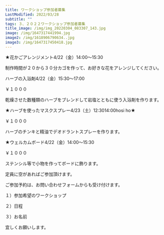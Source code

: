 ```yaml
---
title: ワークショップ参加者募集
LastModified: 2022/03/28
subtitle: ""
tags: ３、２０２２ワークショップ参加者募集
title_image: /img/img_20220304_083307_143.jpg
image: /img/1647317441994.jpg
image2: /img/1618906790634..jpg
image3: /img/1647317450418.jpg
---
```

★花かごアレンジメント4/22（金）14:00～15:30

制作時間が２０から３０分カゴを作って、お好きな花をアレンジしてください。

ハーブの入浴剤4/22（金）15:30～17:00

￥１０００

乾燥させた数種類のハーブをブレンドして岩塩とともに使う入浴剤を作ります。

★ハーブを使ったマスクスプレー4/23（土）12:3014:00hosi ho★

￥１０００

ハーブのチンキと精油でデオドラントスプレーを作ります。

★ウェルカムボード4/22（金）14:00～15:30

￥１０００

ステンシル等で小物を作ってボードに飾ります。

定員に空があればご参加頂けます。

ご参加予約は、お問い合わせフォームからも受け付けます。

１）参加希望のワークショップ

２）日程

３）お名前

宜しくお願いします。